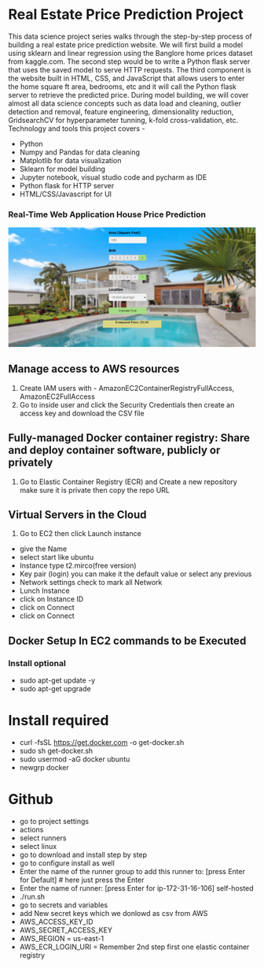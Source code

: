 # Real Estate Price Prediction Project
This data science project series walks through the step-by-step process of building a real estate price prediction website. We will first build a model using sklearn and linear regression using the Banglore home prices dataset from kaggle.com. The second step would be to write a Python flask server that uses the saved model to serve HTTP requests. The third component is the website built in HTML, CSS, and JavaScript that allows users to enter the home square ft area, bedrooms, etc and it will call the Python flask server to retrieve the predicted price. During model building, we will cover almost all data science concepts such as data load and cleaning, outlier detection and removal, feature engineering, dimensionality reduction, GridsearchCV for hyperparameter tunning, k-fold cross-validation, etc. Technology and tools this project covers -
- Python
- Numpy and Pandas for data cleaning
- Matplotlib for data visualization
- Sklearn for model building
- Jupyter notebook, visual studio code and pycharm as IDE
- Python flask for HTTP server
- HTML/CSS/Javascript for UI

### Real-Time Web Application House Price Prediction
![Image Description](static/img/output.PNG)


## Manage access to AWS resources
1. Create IAM users with - AmazonEC2ContainerRegistryFullAccess, AmazonEC2FullAccess
2. Go to inside user and click the Security Credentials then create an access key and download the CSV file

## Fully-managed Docker container registry: Share and deploy container software, publicly or privately
1. Go to Elastic Container Registry (ECR) and Create a new repository make sure it is private then copy the repo URL


## Virtual Servers in the Cloud
1. Go to EC2 then click Launch instance
- give the Name
- select start like ubuntu
- Instance type t2.mirco(free version)
- Key pair (login) you can make it the default value or select any previous 
- Network settings check to mark all Network
- Lunch Instance
- click on Instance ID
- click on Connect
- click on Connect

## Docker Setup In EC2 commands to be Executed
### Install optional
- sudo apt-get update -y
- sudo apt-get upgrade

# Install required
- curl -fsSL https://get.docker.com -o get-docker.sh
- sudo sh get-docker.sh
- sudo usermod -aG docker ubuntu
- newgrp docker

# Github
- go to project settings
- actions
- select runners
- select linux
- go to download and install step by step 
- go to configure install as well
- Enter the name of the runner group to add this runner to: [press Enter for Default] # here just press the Enter
- Enter the name of runner: [press Enter for ip-172-31-16-106] self-hosted
- ./run.sh
- go to secrets and variables
- add New secret keys which we donlowd as csv from AWS
- AWS_ACCESS_KEY_ID
- AWS_SECRET_ACCESS_KEY
- AWS_REGION = us-east-1
- AWS_ECR_LOGIN_URI = Remember 2nd step first one elastic container registry
